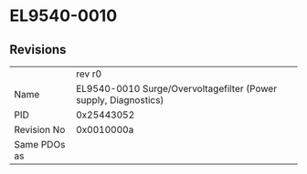 # EL9540-0010

## Revisions
<table>
<tr>
<td></td>
<td>rev r0</td>
</tr>
<tr>
<td>Name</td>
<td>EL9540-0010 Surge/Overvoltagefilter (Power supply, Diagnostics)</td>
</tr>
<tr>
<td>PID</td>
<td>0x25443052</td>
</tr>
<tr>
<td>Revision No</td>
<td>0x0010000a</td>
</tr>
<tr>
<td>Same PDOs as</td>
<td></td>
</tr>
</table>
